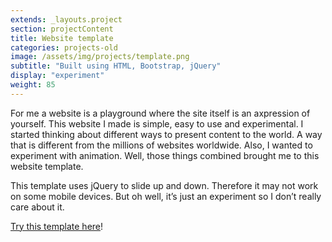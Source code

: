 ```yaml
---
extends: _layouts.project
section: projectContent
title: Website template
categories: projects-old
image: /assets/img/projects/template.png
subtitle: "Built using HTML, Bootstrap, jQuery"
display: "experiment"
weight: 85
---
```


For me a website is a playground where the site itself is an axpression of yourself. This website I made is simple, easy to use and experimental. I started thinking about different ways to present content to the world. A way that is different from the millions of websites worldwide. Also, I wanted to experiment with animation. Well, those things combined brought me to this website template.

This template uses jQuery to slide up and down. Therefore it may not work on some mobile devices. But oh well, it’s just an experiment so I don’t really care about it.

[Try this template here](https://projects.thomasdeluca.nl/newsite/)!
